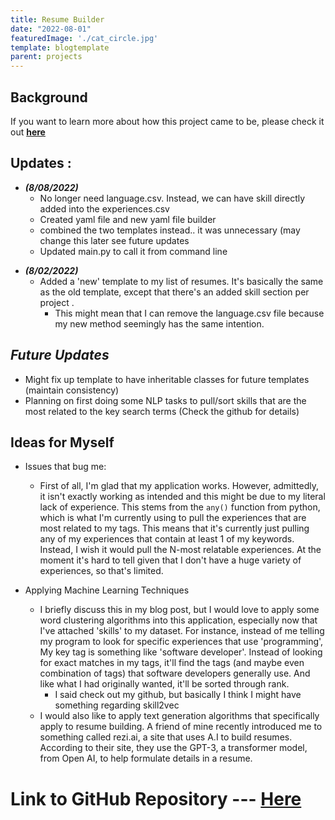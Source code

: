 ```yaml
---
title: Resume Builder
date: "2022-08-01"
featuredImage: './cat_circle.jpg'
template: blogtemplate
parent: projects
---
```


## **Background**
If you want to learn more about how this project came to be, please check it out [**here**](https://rayyungdev.github.io/blogs/resume-builder/)

## **Updates** :  
-  ***(8/08/2022)***  
    - No longer need language.csv. Instead, we can have skill directly added into the experiences.csv
    - Created yaml file and new yaml file builder
    - combined the two templates instead.. it was unnecessary (may change this later see future updates 
    - Updated main.py to call it from command line
<div> </div>
  
- ***(8/02/2022)***  
  - Added a 'new' template to my list of resumes. It's basically the same as the old template, except that there's an added skill section per project . 
      - This might mean that I can remove the language.csv file because my new method seemingly has the same intention.   
## ***Future Updates***
  - Might fix up template to have inheritable classes for future templates (maintain consistency)
  - Planning on first doing some NLP tasks to pull/sort skills that are the most related to the key search terms (Check the github for details)

## **Ideas for Myself** 
   - Issues that bug me: 
     - First of all, I'm glad that my application works. However, admittedly, it isn't exactly working as intended and this might be due to my literal lack of experience. This stems from the `any()` function from python, which is what I'm currently using to pull the experiences that are most related to my tags. This means that it's currently just pulling any of my experiences that contain at least 1 of my keywords. Instead, I wish it would pull the N-most relatable experiences. At the moment it's hard to tell given that I don't have a huge variety of experiences, so that's limited. 
      
   - Applying Machine Learning Techniques 
     - I briefly discuss this in my blog post, but I would love to apply some word clustering algorithms into this application, especially now that I've attached 'skills' to my dataset. For instance, instead of me telling my program to look for specific experiences that use 'programming', My key tag is something like 'software developer'. Instead of looking for exact matches in my tags, it'll find the tags (and maybe even combination of tags) that software developers generally use. And like what I had originally wanted, it'll be sorted through rank.  
        - I said check out my github, but basically I think I might have something regarding skill2vec
     - I would also like to apply text generation algorithms that specifically apply to resume building. A friend of mine recently introduced me to something called rezi.ai, a site that uses A.I to build resumes. According to their site, they use the GPT-3, a transformer model, from Open AI, to help formulate details in a resume. 


# Link to GitHub Repository --- [**Here**](https://github.com/rayyungdev/resume_builder)  